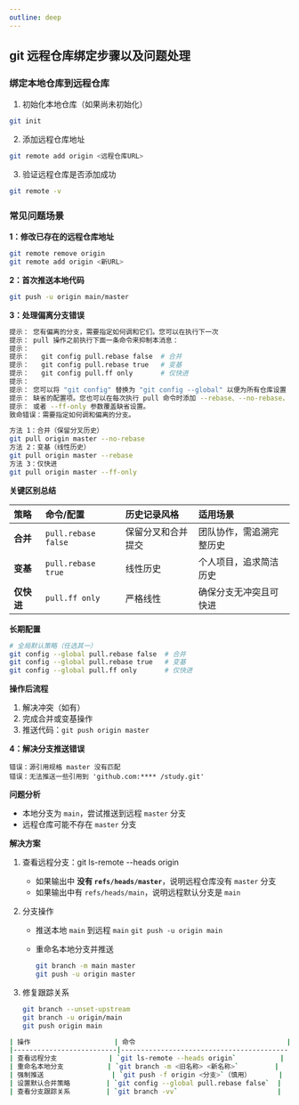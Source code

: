 ```yaml
---
outline: deep
---
```


## git 远程仓库绑定步骤以及问题处理

### 绑定本地仓库到远程仓库

1. 初始化本地仓库（如果尚未初始化）

```bash
git init
```

2. 添加远程仓库地址

```bash
git remote add origin <远程仓库URL>
```

3. 验证远程仓库是否添加成功

```bash
git remote -v
```

### 常见问题场景

**1：修改已存在的远程仓库地址**

```bash
git remote remove origin
git remote add origin <新URL>
```

**2：首次推送本地代码**

```bash
git push -u origin main/master
```

**3：处理偏离分支错误**

```bash
提示： 您有偏离的分支，需要指定如何调和它们。您可以在执行下一次
提示： pull 操作之前执行下面一条命令来抑制本消息：
提示：
提示：   git config pull.rebase false  # 合并
提示：   git config pull.rebase true   # 变基
提示：   git config pull.ff only       # 仅快进
提示：
提示： 您可以将 "git config" 替换为 "git config --global" 以便为所有仓库设置
提示： 缺省的配置项。您也可以在每次执行 pull 命令时添加 --rebase、--no-rebase，
提示： 或者 --ff-only 参数覆盖缺省设置。
致命错误：需要指定如何调和偏离的分支。

方法 1：合并（保留分叉历史）
git pull origin master --no-rebase
方法 2：变基（线性历史）
git pull origin master --rebase
方法 3：仅快进
git pull origin master --ff-only
```

**关键区别总结**

| 策略       | 命令/配置           | 历史记录风格       | 适用场景                 |
| :--------- | :------------------ | :----------------- | :----------------------- |
| **合并**   | `pull.rebase false` | 保留分叉和合并提交 | 团队协作，需追溯完整历史 |
| **变基**   | `pull.rebase true`  | 线性历史           | 个人项目，追求简洁历史   |
| **仅快进** | `pull.ff only`      | 严格线性           | 确保分支无冲突且可快进   |

**长期配置**

```bash
# 全局默认策略（任选其一）
git config --global pull.rebase false  # 合并
git config --global pull.rebase true   # 变基
git config --global pull.ff only       # 仅快进
```

**操作后流程**

1. 解决冲突（如有）
2. 完成合并或变基操作
3. 推送代码：`git push origin master`

**4：解决分支推送错误**

```
错误：源引用规格 master 没有匹配
错误：无法推送一些引用到 'github.com:**** /study.git'
```

**问题分析**

- 本地分支为 `main`，尝试推送到远程 `master` 分支
- 远程仓库可能不存在 `master` 分支

**解决方案**

1. 查看远程分支：git ls-remote --heads origin

   - 如果输出中 **没有 `refs/heads/master`**，说明远程仓库没有 `master` 分支
   - 如果输出中有 `refs/heads/main`，说明远程默认分支是 `main`

2. 分支操作

   - 推送本地 `main` 到远程 `main` `git push -u origin main`

   - 重命名本地分支并推送

     ```bash
     git branch -m main master
     git push -u origin master
     ```

3. 修复跟踪关系

   ```bash
   git branch --unset-upstream
   git branch -u origin/main
   git push origin main
   ```

```bash
| 操作                     | 命令                                      |
|--------------------------|------------------------------------------|
| 查看远程分支             | `git ls-remote --heads origin`           |
| 重命名本地分支           | `git branch -m <旧名称> <新名称>`         |
| 强制推送                 | `git push -f origin <分支>`（慎用）       |
| 设置默认合并策略         | `git config --global pull.rebase false`  |
| 查看分支跟踪关系         | `git branch -vv`                         |
```
